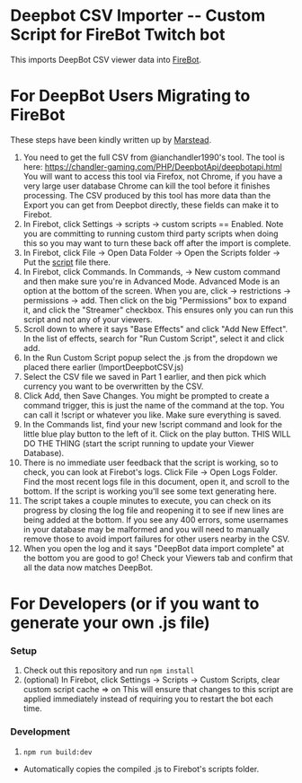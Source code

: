 # Deepbot CSV Importer -- Custom Script for FireBot Twitch bot

This imports DeepBot CSV viewer data into [FireBot](https://firebot.app).

# For DeepBot Users Migrating to FireBot

These steps have been kindly written up by [Marstead](https://twitch.tv/Marstead).

1. You need to get the full CSV from @ianchandler1990's tool. The tool is here: https://chandler-gaming.com/PHP/DeepbotApi/deepbotapi.html You will want to access this tool via Firefox, not Chrome, if you have a very large user database Chrome can kill the tool before it finishes processing. The CSV produced by this tool has more data than the Export you can get from Deepbot directly, these fields can make it to Firebot.
2. In Firebot, click Settings -> scripts -> custom scripts == Enabled. Note you are committing to running custom third party scripts when doing this so you may want to turn these back off after the import is complete.
3. In Firebot, click File -> Open Data Folder -> Open the Scripts folder -> Put the [script](https://github.com/codemage/firebot-deepbot-importer/releases/download/v0.0.2/importDeepbotCSV.js) file there. 
4. In Firebot, click Commands. In Commands, -> New custom command and then make sure you're in Advanced Mode. Advanced Mode is an option at the bottom of the screen. When you are, click -> restrictions -> permissions -> add. Then click on the big "Permissions" box to expand it, and click the "Streamer" checkbox. This ensures only you can run this script and not any of your viewers.
5. Scroll down to where it says "Base Effects" and click "Add New Effect". In the list of effects, search for "Run Custom Script", select it and click add.
6. In the Run Custom Script popup select the .js from the dropdown we placed there earlier (ImportDeepbotCSV.js)
7. Select the CSV file we saved in Part 1 earlier, and then pick which currency you want to be overwritten by the CSV.
8. Click Add, then Save Changes. You might be prompted to create a command trigger, this is just the name of the command at the top. You can call it !script or whatever you like. Make sure everything is saved.
9. In the Commands list, find your new !script command and look for the little blue play button to the left of it. Click on the play button. THIS WILL DO THE THING (start the script running to update your Viewer Database).
10. There is no immediate user feedback that the script is working, so to check, you can look at Firebot's logs. Click File -> Open Logs Folder. Find the most recent logs file in this document, open it, and scroll to the bottom. If the script is working you'll see some text generating here.
11. The script takes a couple minutes to execute, you can check on its progress by closing the log file and reopening it to see if new lines are being added at the bottom. If you see any 400 errors, some usernames in your database may be malformed and you will
need to manually remove those to avoid import failures for other users nearby in the CSV.
12. When you open the log and it says "DeepBot data import complete" at the bottom you are good to go! Check your Viewers tab and confirm that all the data now matches DeepBot.

# For Developers (or if you want to generate your own .js file)
### Setup
1. Check out this repository and run `npm install`
2. (optional) In Firebot, click Settings -> Scripts -> Custom Scripts, clear custom script cache => on
  This will ensure that changes to this script are applied immediately instead of requiring you to restart the bot each time.

### Development
1. `npm run build:dev`
- Automatically copies the compiled .js to Firebot's scripts folder.
